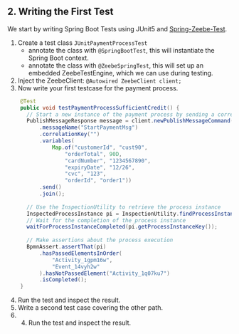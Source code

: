 ## 2. Writing the First Test

We start by writing Spring Boot Tests using JUnit5 and [Spring-Zeebe-Test](https://github.com/camunda-community-hub/spring-zeebe#writing-test-cases).

1. Create a test class `JUnitPaymentProcessTest`
   - annotate the class with `@SpringBootTest`, this will instantiate the Spring Boot context.
   - annotate the class with `@ZeebeSpringTest`, this will set up an embedded ZeebeTestEngine, which we can use during testing.
2. Inject the ZeebeClient: `@Autowired ZeebeClient client;`
3. Now write your first testcase for the payment process. 
```java
    @Test
    public void testPaymentProcessSufficientCredit() {
      // Start a new instance of the payment process by sending a corresponding message
      PublishMessageResponse message = client.newPublishMessageCommand()
          .messageName("StartPaymentMsg")
          .correlationKey("")
          .variables(
              Map.of("customerId", "cust90",
                  "orderTotal", 90D,
                  "cardNumber", "1234567890",
                  "expiryDate", "12/26",
                  "cvc", "123",
                  "orderId", "order1"))
          .send()
          .join();
    
      // Use the InspectionUtility to retrieve the process instance
      InspectedProcessInstance pi = InspectionUtility.findProcessInstances().findLastProcessInstance().get();
      // Wait for the completion of the process instance
      waitForProcessInstanceCompleted(pi.getProcessInstanceKey());
    
      // Make assertions about the process execution
      BpmnAssert.assertThat(pi)
          .hasPassedElementsInOrder(
              "Activity_1gpm16w",
              "Event_14vyh2w"
          ).hasNotPassedElement("Activity_1q07ku7")
          .isCompleted();
    }
```
4. Run the test and inspect the result.
5. Write a second test case covering the other path.
6. 4. Run the test and inspect the result.